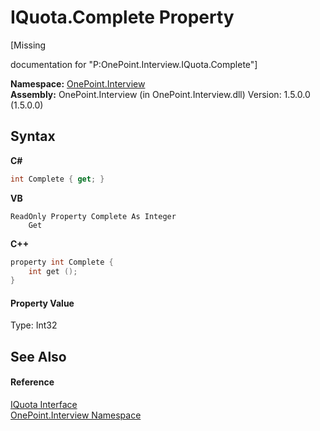 # IQuota.Complete Property 
 

\[Missing <summary> documentation for "P:OnePoint.Interview.IQuota.Complete"\]

**Namespace:**&nbsp;<a href="N_OnePoint_Interview">OnePoint.Interview</a><br />**Assembly:**&nbsp;OnePoint.Interview (in OnePoint.Interview.dll) Version: 1.5.0.0 (1.5.0.0)

## Syntax

**C#**<br />
``` C#
int Complete { get; }
```

**VB**<br />
``` VB
ReadOnly Property Complete As Integer
	Get
```

**C++**<br />
``` C++
property int Complete {
	int get ();
}
```


#### Property Value
Type: Int32

## See Also


#### Reference
<a href="T_OnePoint_Interview_IQuota">IQuota Interface</a><br /><a href="N_OnePoint_Interview">OnePoint.Interview Namespace</a><br />